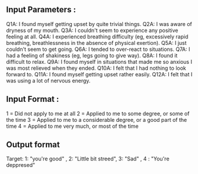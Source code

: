 ## Input Parameters :

Q1A: 	I found myself getting upset by quite trivial things.
Q2A: 	I was aware of dryness of my mouth.
Q3A: 	I couldn't seem to experience any positive feeling at all.
Q4A: 	I experienced breathing difficulty (eg, excessively rapid breathing, breathlessness in the absence of physical exertion).
Q5A: 	I just couldn&#39;t seem to get going.
Q6A: 	I tended to over-react to situations.
Q7A: 	I had a feeling of shakiness (eg, legs going to give way).
Q8A: 	I found it difficult to relax.
Q9A: 	I found myself in situations that made me so anxious I was most relieved when they ended.
Q10A:	I felt that I had nothing to look forward to.
Q11A:	I found myself getting upset rather easily.
Q12A:	I felt that I was using a lot of nervous energy. 

## Input Format : 
1 = Did not apply to me at all 
2 = Applied to me to some degree, or some of the time
3 = Applied to me to a considerable degree, or a good part of the time
4 = Applied to me very much, or most of the time

## Output format
Target: 1: "you're good" , 2: "Little bit streed",  3: "Sad" , 4 : "You're deppresed" 
